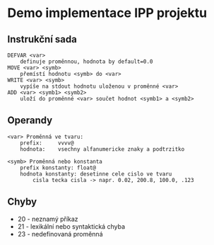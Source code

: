 # Demo implementace IPP projektu

## Instrukční sada
```
DEFVAR <var>
    definuje proměnnou, hodnota by default=0.0
MOVE <var> <symb>
    přemístí hodnotu <symb> do <var>
WRITE <var> <symb>
    vypíše na stdout hodnotu uloženou v proměnné <var>
ADD <var> <symb1> <symb2>
    uloží do proměnné <var> součet hodnot <symb1> a <symb2>
```

## Operandy
```
<var> Proměnná ve tvaru:
    prefix:     vvvv@
    hodnota:    vsechny alfanumericke znaky a podtrzitko

<symb> Proměnná nebo konstanta
    prefix konstanty: float@
    hodnota konstanty: desetinne cele cislo ve tvaru
        cisla tecka cisla -> napr. 0.02, 200.8, 100.0, .123
```

## Chyby
- 20 - neznamý příkaz
- 21 - lexikální nebo syntaktická chyba
- 23 - nedefinovaná proměnná

